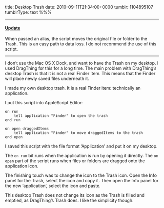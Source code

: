 title: Desktop Trash
date: 2010-09-11T21:34:00+0000
tumblr: 1104895107
tumblrType: text
%%%


- - - - - - - - - -

#### [Update](/post/1274918494)

When passed an alias, the script moves the original file or folder to the Trash. This is an easy path to data loss. I do not recommend the use of this script. 


- - - - - - - - - -


I don’t use the Mac OS X Dock, and want to have the Trash on my desktop. I used DragThing for this for a long time. The main problem with DragThing’s desktop Trash is that it is not a real Finder item. This means that the Finder will place newly saved files underneath it. 

I made my own desktop trash. It is a real Finder item: technically an application. 

I put this script into AppleScript Editor:

	on run
		tell application "Finder" to open the trash
	end run
	
	on open draggedItems
		tell application "Finder" to move draggedItems to the trash
	end open

I saved this script with the file format ‘Application’ and put it on my desktop. 

The `on run` bit runs when the application is run by opening it directly. The `on open` part of the script runs when files or folders are dragged onto the application icon. 

The finishing touch was to change the icon to the Trash icon. Open the Info panel for the Trash, select the icon and copy it. Then open the Info panel for the new ‘application’, select the icon and paste. 

This desktop Trash does not change its icon as the Trash is filled and emptied, as DragThing’s Trash does. I like the simplicity though. 
